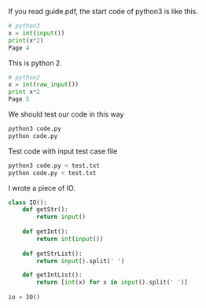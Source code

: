 If you read guide.pdf, the start code of python3 is like this.

```python
# python3
x = int(input())
print(x*2)
Page 4

```

This is python 2.
```python
# python2
x = int(raw_input())
print x*2
Page 5

```

We should test our code in this way
```bash
python3 code.py
python code.py
```

Test code with input test case file

```bash
python3 code.py < test.txt
python code.py < test.txt
```

I wrote a piece of IO.
```python
class IO():
    def getStr():
        return input()
    
    def getInt():
        return int(input())
    
    def getStrList():
        return input().split(' ')

    def getIntList():
        return [int(x) for x in input().split(' ')]
    
io = IO()
```
